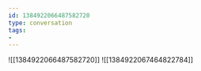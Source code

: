 ```yaml
---
id: 1384922066487582720
type: conversation
tags:
- 
---
```

![[1384922066487582720]]
![[1384922067464822784]]

